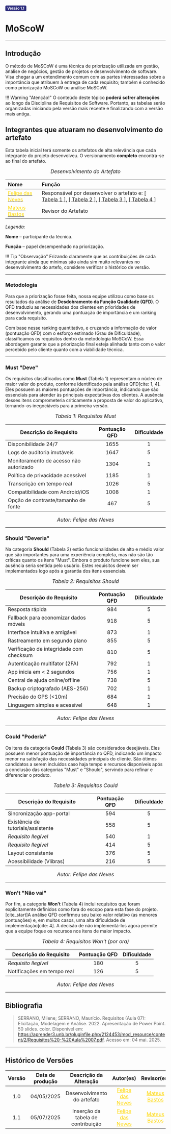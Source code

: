 <span style="background-color:#2c2c7c; color:white; font-size:0.8em; font-weight: bold; padding:2px 6px; border-radius:4px;">Versão 1.1</span>

# MoScoW

---

## Introdução

O método de MoSCoW é uma técnica de priorização utilizada em gestão, análise de negócios, gestão de projetos e desenvolvimento de software. Visa chegar a um entendimento comum com as partes interessadas sobre a importância que atribuem à entrega de cada requisito; também é conhecido como priorização MoSCoW ou análise MoSCoW.

!!! Warning "Atenção!"
    O conteúdo deste tópico **poderá sofrer alterações** ao longo da Disciplina de Requisitos de Software. Portanto, as tabelas serão organizadas iniciando pela versão mais recente e finalizando com a versão mais antiga.

## Integrantes que atuaram no desenvolvimento do artefato

Esta tabela inicial terá somente os artefatos de alta relevância que cada integrante do projeto desenvolveu. O versionamento **completo** encontra-se ao final do artefato.

<font size="3"><p style="text-align: center">_Desenvolvimento do Artefato_</p></font>

| Nome | Função |
| :--- | :--- |
| [<span style="color:gold;">Felipe das Neves</span>](https://github.com/FelipeFreire-gf) | Responsável por desenvolver o artefato e: [[ Tabela 1 ]](https://requisitos-de-software.github.io/2025.1-CelularSeguro/documento-elicitacao/MoSCoW/#must-deve), [[ Tabela 2 ]](https://requisitos-de-software.github.io/2025.1-CelularSeguro/documento-elicitacao/MoSCoW/#should-deveria), [[ Tabela 3 ]](https://requisitos-de-software.github.io/2025.1-CelularSeguro/documento-elicitacao/MoSCoW/#could-poderia), [[ Tabela 4 ]](https://requisitos-de-software.github.io/2025.1-CelularSeguro/documento-elicitacao/MoSCoW/#historico-de-versoes)|
| [<span style="color:gold;">Mateus Bastos</span>](https://github.com/MateuSansete) | Revisor do Artefato |

*Legenda:* 

**Nome** – participante da técnica. 

**Função** – papel desempenhado na priorização. 

!!! Tip "Observação"
    Frizando claramente que as contribuições de cada integrante ainda que mínimas são ainda sim muito relevantes no desenvolvimento do artefo, considere verificar o histórico de versão. 

---

### Metodologia

Para que a priorização fosse feita, nossa equipe utilizou como base os resultados da análise de **Desdobramento da Função Qualidade (QFD)**. O QFD traduziu as necessidades dos clientes em prioridades de desenvolvimento, gerando uma pontuação de importância e um ranking para cada requisito.

Com base nesse ranking quantitativo, e cruzando a informação de valor (pontuação QFD) com o esforço estimado (Grau de Dificuldade), classificamos os requisitos dentro da metodologia MoSCoW. Essa abordagem garante que a priorização final esteja alinhada tanto com o valor percebido pelo cliente quanto com a viabilidade técnica.

---

### Must "Deve"

Os requisitos classificados como **Must** (Tabela 1) representam o núcleo de maior valor do produto, conforme identificado pela análise QFD[cite: 1, 4]. Eles possuem as maiores pontuações de importância, indicando que são essenciais para atender às principais expectativas dos clientes. A ausência desses itens comprometeria criticamente a proposta de valor do aplicativo, tornando-os inegociáveis para a primeira versão.

<font size="3"><p style="text-align: center">_Tabela 1: Requisitos Must_</p></font>

| Descrição do Requisito | Pontuação QFD | Dificuldade |
|---|:---:|:---:|
| Disponibilidade 24/7 | 1655 | 1 |
| Logs de auditoria imutáveis  | 1647 | 5 |
| Monitoramento de acesso não autorizado  | 1304 | 1 |
| Política de privacidade acessível  | 1185 | 1 |
| Transcrição em tempo real  | 1026 | 5 |
| Compatibilidade com Android/iOS  | 1008 | 1 |
| Opção de contraste/tamanho de fonte  | 467 | 5 |

<font size="3"><p style="text-align: center">_Autor: Felipe das Neves_</p></font>

---

### Should "Deveria"

Na categoria **Should** (Tabela 2) estão funcionalidades de alto e médio valor que são importantes para uma experiência completa, mas não são tão críticas quanto os itens "Must". Embora o produto funcione sem eles, sua ausência seria sentida pelo usuário. Estes requisitos devem ser implementados logo após a garantia dos itens essenciais.

<font size="3"><p style="text-align: center">_Tabela 2: Requisitos Should_</p></font>

| Descrição do Requisito | Pontuação QFD | Dificuldade |
|---|:---:|:---:|
| Resposta rápida  | 984 | 5 |
| Fallback para economizar dados móveis  | 918 | 5 |
| Interface intuitiva e amigável  | 873 | 1 |
| Rastreamento em segundo plano  | 855 | 5 |
| Verificação de integridade com checksum  | 810 | 5 |
| Autenticação multifator (2FA)  | 792 | 1 |
| App inicia em \< 2 segundos  | 756 | 1 |
| Central de ajuda online/offline  | 738 | 5 |
| Backup criptografado (AES-256)  | 702 | 1 |
| Precisão do GPS (\<10m)  | 684 | 1 |
| Linguagem simples e acessível  | 648 | 1 |

<font size="3"><p style="text-align: center">_Autor: Felipe das Neves_</p></font>

---

### Could "Poderia"

Os itens da categoria **Could** (Tabela 3) são considerados desejáveis. Eles possuem menor pontuação de importância no QFD, indicando um impacto menor na satisfação das necessidades principais do cliente. São ótimos candidatos a serem incluídos caso haja tempo e recursos disponíveis após a conclusão das categorias "Must" e "Should", servindo para refinar e diferenciar o produto.

<font size="3"><p style="text-align: center">_Tabela 3: Requisitos Could_</p></font>

| Descrição do Requisito | Pontuação QFD | Dificuldade |
|---|:---:|:---:|
| Sincronização app-portal  | 594 | 5 |
| Existência de tutoriais/assistente  | 558 | 5 |
| *Requisito Ilegível*  | 540 | 1 |
| *Requisito Ilegível* | 414 | 5 |
| Layout consistente | 376 | 5 |
| Acessibilidade (Vlibras) | 216 | 5 |

<font size="3"><p style="text-align: center">_Autor: Felipe das Neves_</p></font>

---

### Won't "Não vai"

Por fim, a categoria **Won’t** (Tabela 4) inclui requisitos que foram explicitamente definidos como fora do escopo para esta fase do projeto. [cite\_start]A análise QFD confirmou seu baixo valor relativo (as menores pontuações) e, em muitos casos, uma alta dificuldade de implementação[cite: 4]. A decisão de não implementá-los agora permite que a equipe foque os recursos nos itens de maior impacto.

<font size="3"><p style="text-align: center">_Tabela 4: Requisitos Won't (por ora)_</p></font>

| Descrição do Requisito | Pontuação QFD | Dificuldade |
|---|:---:|:---:|
| *Requisito Ilegível*  | 180 | 5 |
| Notificações em tempo real  | 126 | 5 |

<font size="3"><p style="text-align: center">_Autor: Felipe das Neves_</p></font>

---

## Bibliografia

>SERRANO, Milene; SERRANO, Maurício. Requisitos (Aula 07): Elicitação, Modelagem e Análise. 2022. Apresentação de Power Point. 50 slides. color. Disponível em: https://aprender3.unb.br/pluginfile.php/2124453/mod_resource/content/2/Requisitos%20-%20Aula%2007.pdf. Acesso em: 04 mai. 2025.

---

## Histórico de Versões 

| Versão | Data de produção   | Descrição da Alteração                               | Autor(es)             | Revisor(es)      |Data de Revisão |
| :----: | :----------------: | :--------------------------------------------------: | :-------------------: | :-------------:  |  :-----------: |
| 1.0    | 04/05/2025         | Desenvolvimento do artefato                            |<a style="color:gold;" href="https://github.com/FelipeFreire-gf" target="_blank">Felipe das Neves</a>    | <a style="color:gold;" href="https://github.com/MateuSansete" target="_blank">Mateus Bastos</a>| 04/05/2025|
| 1.1    | 05/07/2025 | Inserção da tabela de contribuição| <a style="color:gold;" href="https://github.com/FelipeFreire-gf" target="_blank">Felipe das Neves</a> | <a style="color:gold;" href="https://github.com/MateuSansete" target="_blank">Mateus Bastos</a>| 05/07/2025|